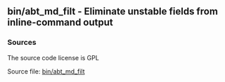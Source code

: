 ## bin/abt_md_filt - Eliminate unstable fields from inline-command output


### Sources
<a href="#sources"></a>
The source code license is GPL

Source file: [bin/abt_md_filt](/bin/abt_md_filt)

